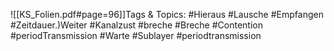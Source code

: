 
![[KS_Folien.pdf#page=96]]Tags & Topics:
   #Hieraus
   #Lausche
   #Empfangen
   #Zeitdauer.)Weiter
   #Kanalzust
   #breche
   #Breche
   #Contention
   #periodTransmission
   #Warte
   #Sublayer
   #periodtransmission